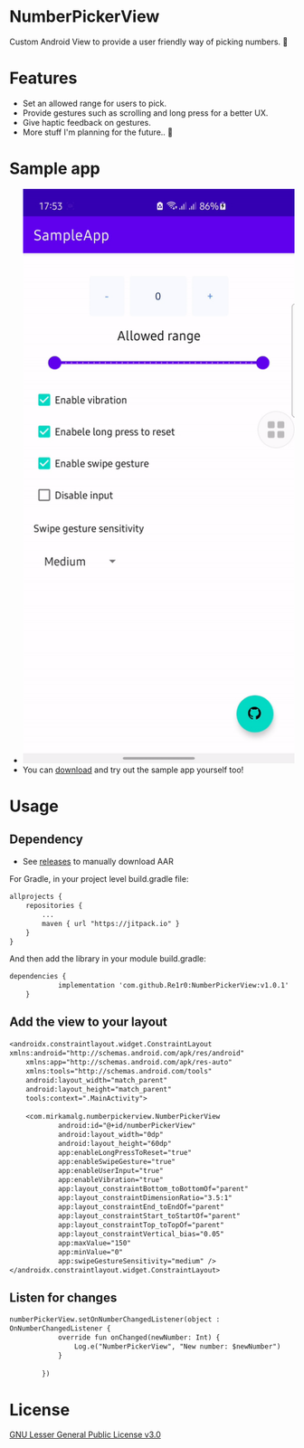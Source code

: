 # NumberPickerView
Custom Android View to provide a user friendly way of picking numbers. 🧪
# Features
* Set an allowed range for users to pick.
* Provide gestures such as scrolling and long press for a better UX. 
* Give haptic feedback on gestures.
* More stuff I'm planning for the future.. 📅
# Sample app
* ![Sample](/screenshots/sample.gif)
* You can [download](https://drive.google.com/file/d/1EQ2XCTMq4DZGADPcKCmGNsieeuVwA0c-/view?usp=sharing) and try out the sample app yourself too!
# Usage
## Dependency
* See [releases](https://github.com/Re1r0/NumberPickerView/releases) to manually download AAR

For Gradle, in your project level build.gradle file:
```
allprojects {
	repositories {
		...
		maven { url "https://jitpack.io" }
	}
}
```
And then add the library in your module build.gradle:
```
dependencies {
	        implementation 'com.github.Re1r0:NumberPickerView:v1.0.1'
	}
```
## Add the view to your layout
```
<androidx.constraintlayout.widget.ConstraintLayout xmlns:android="http://schemas.android.com/apk/res/android"
    xmlns:app="http://schemas.android.com/apk/res-auto"
    xmlns:tools="http://schemas.android.com/tools"
    android:layout_width="match_parent"
    android:layout_height="match_parent"
    tools:context=".MainActivity">

    <com.mirkamalg.numberpickerview.NumberPickerView
            android:id="@+id/numberPickerView"
            android:layout_width="0dp"
            android:layout_height="60dp"
            app:enableLongPressToReset="true"
            app:enableSwipeGesture="true"
            app:enableUserInput="true"
            app:enableVibration="true"
            app:layout_constraintBottom_toBottomOf="parent"
            app:layout_constraintDimensionRatio="3.5:1"
            app:layout_constraintEnd_toEndOf="parent"
            app:layout_constraintStart_toStartOf="parent"
            app:layout_constraintTop_toTopOf="parent"
            app:layout_constraintVertical_bias="0.05"
            app:maxValue="150"
            app:minValue="0"
            app:swipeGestureSensitivity="medium" />
</androidx.constraintlayout.widget.ConstraintLayout>
```
## Listen for changes
```
numberPickerView.setOnNumberChangedListener(object : OnNumberChangedListener {
            override fun onChanged(newNumber: Int) {
                Log.e("NumberPickerView", "New number: $newNumber")
            }

        })
```
# License
[GNU Lesser General Public License v3.0](https://choosealicense.com/licenses/lgpl-3.0/)

